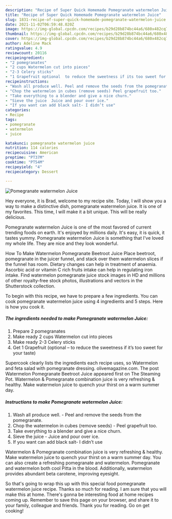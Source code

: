 ```yaml
---
description: "Recipe of Super Quick Homemade Pomegranate watermelon Juice"
title: "Recipe of Super Quick Homemade Pomegranate watermelon Juice"
slug: 1831-recipe-of-super-quick-homemade-pomegranate-watermelon-juice
date: 2021-11-02T06:59:48.020Z
image: https://img-global.cpcdn.com/recipes/b29d28b874bc44a6/680x482cq70/pomegranate-watermelon-juice-recipe-main-photo.jpg
thumbnail: https://img-global.cpcdn.com/recipes/b29d28b874bc44a6/680x482cq70/pomegranate-watermelon-juice-recipe-main-photo.jpg
cover: https://img-global.cpcdn.com/recipes/b29d28b874bc44a6/680x482cq70/pomegranate-watermelon-juice-recipe-main-photo.jpg
author: Adeline Mack
ratingvalue: 4.9
reviewcount: 20116
recipeingredient:
- "2 pomegranates"
- "2 cups Watermelon cut into pieces"
- "2-3 Celery sticks"
- "1 Grapefruit optional  to reduce the sweetness if its too sweet for your taste"
recipeinstructions:
- "Wash all produce well. Peel and remove the seeds from the pomegranate."
- "Chop the watermelon in cubes (remove seeds) Peel grapefruit too."
- "Take everything to a blender and give a nice churn."
- "Sieve the juice  Juice and pour over ice."
- "If you want can add black salt- I didn’t use"
categories:
- Recipe
tags:
- pomegranate
- watermelon
- juice

katakunci: pomegranate watermelon juice 
nutrition: 114 calories
recipecuisine: American
preptime: "PT37M"
cooktime: "PT54M"
recipeyield: "4"
recipecategory: Dessert

---
```



![Pomegranate watermelon Juice](https://img-global.cpcdn.com/recipes/b29d28b874bc44a6/680x482cq70/pomegranate-watermelon-juice-recipe-main-photo.jpg)

Hey everyone, it is Brad, welcome to my recipe site. Today, I will show you a way to make a distinctive dish, pomegranate watermelon juice. It is one of my favorites. This time, I will make it a bit unique. This will be really delicious.

Pomegranate watermelon Juice is one of the most favored of current trending foods on earth. It's enjoyed by millions daily. It's easy, it is quick, it tastes yummy. Pomegranate watermelon Juice is something that I've loved my whole life. They are nice and they look wonderful.

How To Make Watermelon Pomegranate Beetroot Juice Place beetroot, pomegranate in the juicer funnel, and stack over them watermelon slices if the funnel has room. Dietary changes can help in treatment of anaemia. Ascorbic acid or vitamin C rich fruits intake can help in regulating iron intake. Find watermelon pomegranate juice stock images in HD and millions of other royalty-free stock photos, illustrations and vectors in the Shutterstock collection.


To begin with this recipe, we have to prepare a few ingredients. You can cook pomegranate watermelon juice using 4 ingredients and 5 steps. Here is how you cook it.

<!--inarticleads1-->

##### The ingredients needed to make Pomegranate watermelon Juice:

1. Prepare 2 pomegranates
1. Make ready 2 cups Watermelon cut into pieces
1. Make ready 2-3 Celery sticks
1. Get 1 Grapefruit (optional – to reduce the sweetness if it’s too sweet for your taste)


Supercook clearly lists the ingredients each recipe uses, so Watermelon and feta salad with pomegranate dressing. olivemagazine.com. The post Watermelon Pomegranate Beetroot Juice appeared first on The Steaming Pot. Watermelon &amp; Pomegranate combination juice is very refreshing &amp; healthy. Make watermelon juice to quench your thirst on a warm summer day. 

<!--inarticleads2-->

##### Instructions to make Pomegranate watermelon Juice:

1. Wash all produce well. - Peel and remove the seeds from the pomegranate.
1. Chop the watermelon in cubes (remove seeds) - Peel grapefruit too.
1. Take everything to a blender and give a nice churn.
1. Sieve the juice  - Juice and pour over ice.
1. If you want can add black salt- I didn’t use


Watermelon &amp; Pomegranate combination juice is very refreshing &amp; healthy. Make watermelon juice to quench your thirst on a warm summer day. You can also create a refreshing pomegranate and watermelon. Pomegranate and watermelon both cool Pitta in the blood. Additionally, watermelon provides abundant beta carotene, improving eyesight. 

So that's going to wrap this up with this special food pomegranate watermelon juice recipe. Thanks so much for reading. I am sure that you will make this at home. There's gonna be interesting food at home recipes coming up. Remember to save this page on your browser, and share it to your family, colleague and friends. Thank you for reading. Go on get cooking!
